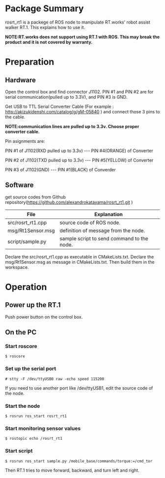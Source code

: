 # Package Summary

rosrt_rt1 is a packege of ROS node to manipulate RT.works' robot assist walker RT.1.
This explains how to use it.

**NOTE:RT.works does not support using RT.1 with ROS. This may break the product and it is not covered by warranty.**

# Preparation

## Hardware

Open the control box and find connector J1102.
PIN #1 and PIN #2 are for serial communication(pulled up to 3.3V), and PIN #3 is GND.

Get USB to TTL Serial Converter Cable
(For example : http://akizukidenshi.com/catalog/g/gM-05840 )
and connect those 3 pins to the cable.

**NOTE:communication lines are pulled up to 3.3v. Choose proper converter cable.**

Pin asignments are:

PIN #1 of J1102(RXD pulled up to 3.3v) --- PIN #4(ORANGE) of Converter

PIN #2 of J1102(TXD pulled up to 3.3v) --- PIN #5(YELLOW) of Converter

PIN #3 of J1102(GND) --- PIN #1(BLACK) of Converder

## Software

get source codes from Github repository(https://github.com/alexandrokatayama/rosrt_rt1.git )

File	|Explanation
--	|--
src/rosrt_rt1.cpp | source code of ROS node.
msg/Rt1Sensor.msg | definition of message from the node.
script/sample.py  | sample script to send command to the node.

Declare the src/rosrt_rt1.cpp as executable in CMakeLists.txt.
Declare the msg/Rt1Sensor.msg as message in CMakeLists.txt.
Then build them in the workspace.

# Operation

## Power up the RT.1

Push power button on the control box.

## On the PC

### Start roscore
	$ roscore
### Set up the serial port
```
# stty -F /dev/ttyUSB0 raw -echo speed 115200
```
If you need to use another port like /dev/ttyUSB1, edit the source code of the node.
### Start the node
```
$ rosrun ros_start rosrt_rt1
```
### Start monitoring sensor values
```
$ rostopic echo /rosrt_rt1
```
### Start script
```
$ rosrun ros_start sample.py /mobile_base/commands/torque:=/cmd_tor
```
Then RT.1 tries to move forward, backward, and turn left and right.
